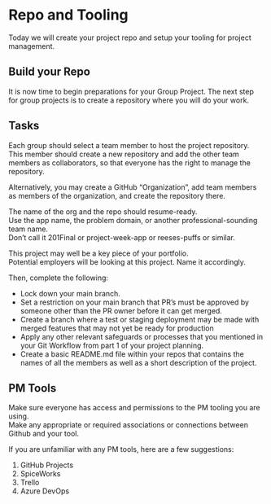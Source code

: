 # Repo and Tooling

Today we will create your project repo and setup your tooling for project management.

## Build your Repo

It is now time to begin preparations for your Group Project. The next step for group projects is to create a repository where you will do your work.

## Tasks

Each group should select a team member to host the project repository.  
This member should create a new repository and add the other team members as collaborators, so that everyone has the right to manage the repository.

Alternatively, you may create a GitHub “Organization”, add team members as members of the organization, and create the repository there.

The name of the org and the repo should resume-ready.  
Use the app name, the problem domain, or another professional-sounding team name.  
Don’t call it 201Final or project-week-app or reeses-puffs or similar.

This project may well be a key piece of your portfolio.  
Potential employers will be looking at this project. Name it accordingly.

Then, complete the following:

* Lock down your main branch. 
* Set a restriction on your main branch that PR’s must be approved by someone other than the PR owner before it can get merged.
* Create a branch where a test or staging deployment may be made with merged features that may not yet be ready for production
* Apply any other relevant safeguards or processes that you mentioned in your Git Workflow from part 1 of your project planning.
* Create a basic README.md file within your repos that contains the names of all the members as well as a short description of the project.

## PM Tools

Make sure everyone has access and permissions to the PM tooling you are using.  
Make any appropriate or required associations or connections between Github and your tool.

If you are unfamiliar with any PM tools, here are a few suggestions:

1. GitHub Projects
2. SpiceWorks
3. Trello
4. Azure DevOps